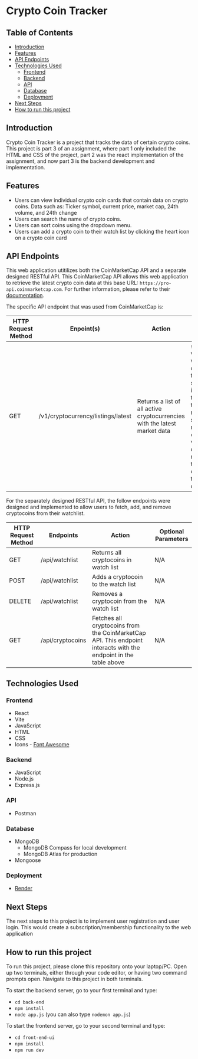 # Crypto Coin Tracker

## Table of Contents

- [Introduction](#introduction)
- [Features](#features)
- [API Endpoints](#api-endpoints)
- [Technologies Used](#technologies-used)
  - [Frontend](#frontend)
  - [Backend](#backend)
  - [API](#api)
  - [Database](#database)
  - [Deployment](#deployment)
- [Next Steps](#next-steps)
- [How to run this project](#how-to-run-this-project)

## Introduction

Crypto Coin Tracker is a project that tracks the data of certain crypto coins. This project is part 3 of an assignment, where part 1 only included the HTML and CSS of the project, part 2 was the react implementation of the assignment, and now part 3 is the backend development and implementation.

## Features

- Users can view individual crypto coin cards that contain data on crypto coins. Data such as: Ticker symbol, current price, market cap, 24th volume, and 24th change
- Users can search the name of crypto coins.
- Users can sort coins using the dropdown menu.
- Users can add a crypto coin to their watch list by clicking the heart icon on a crypto coin card

## API Endpoints

This web application utitilizes both the CoinMarketCap API and a separate designed RESTful API. This CoinMarketCap API allows this web application to retrieve the latest crypto coin data at this base URL: `https://pro-api.coinmarketcap.com`. For further information, please refer to their [documentation](https://coinmarketcap.com/api/documentation/v1/#section/Introduction).

The specific API endpoint that was used from CoinMarketCap is:

| HTTP Request Method | Enpoint(s)                         | Action                                                                    | Optional Parameters                                                                                                                                                                                                                                                                |
| ------------------- | ---------------------------------- | ------------------------------------------------------------------------- | ---------------------------------------------------------------------------------------------------------------------------------------------------------------------------------------------------------------------------------------------------------------------------------- |
| GET                 | /v1/cryptocurrency/listings/latest | Returns a list of all active cryptocurrencies with the latest market data | `start` - integer value that sets what cryptocurrency the list should start at. `limit`- integer values that specifies the number of results that should be returned. `convert` - string value that converts the market value of the cryptocurrencies to a specific fiat currency. |

For the separately designed RESTful API, the follow endpoints were designed and implemented to allow users to fetch, add, and remove cryptocoins from their watchlist.

| HTTP Request Method | Endpoints        | Action                                                                                                           | Optional Parameters |
| ------------------- | ---------------- | ---------------------------------------------------------------------------------------------------------------- | ------------------- |
| GET                 | /api/watchlist   | Returns all cryptocoins in watch list                                                                            | N/A                 |
| POST                | /api/watchlist   | Adds a cryptocoin to the watch list                                                                              | N/A                 |
| DELETE              | /api/watchlist   | Removes a cryptocoin from the watch list                                                                         | N/A                 |
| GET                 | /api/cryptocoins | Fetches all cryptocoins from the CoinMarketCap API. This endpoint interacts with the endpoint in the table above | N/A                 |

## Technologies Used

### Frontend

- React
- Vite
- JavaScript
- HTML
- CSS
- Icons - [Font Awesome](https://fontawesome.com/docs/web/use-with/react/)

### Backend

- JavaScript
- Node.js
- Express.js

### API

- Postman

### Database

- MongoDB
  - MongoDB Compass for local development
  - MongoDB Atlas for production
- Mongoose

### Deployment

- [Render](https://render.com/)

## Next Steps

The next steps to this project is to implement user registration and user login. This would create a subscription/membership functionality to the web application

## How to run this project

To run this project, please clone this repository onto your laptop/PC. Open up two terminals, either through your code editor, or having two command prompts open. Navigate to this project in both terminals.

To start the backend server, go to your first terminal and type:

- `cd back-end`
- `npm install`
- `node app.js` (you can also type `nodemon app.js`)

To start the frontend server, go to your second terminal and type:

- `cd front-end-ui`
- `npm install`
- `npm run dev`
